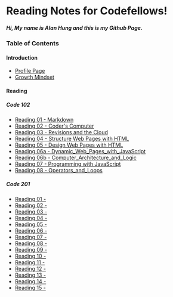 # Reading Notes for Codefellows!
##### Hi, My name is Alan Hung and this is my Github Page.

### **Table of Contents**  

#### **Introduction**
* [Profile Page](https://github.com/AlanYHung)  
* [Growth Mindset](Growth_Mindset.md)

#### **Reading**
##### Code 102
* [Reading 01 - Markdown](markdown.md)
* [Reading 02 - Coder's Computer](Coder's_Computer.md)
* [Reading 03 - Revisions and the Cloud](Revisions_and_the_Cloud.md)
* [Reading 04 - Structure Web Pages with HTML](Structure_Web_Pages_with_HTML.md)
* [Reading 05 - Design Web Pages with HTML](Design_Web_Pages_with_CSS.md)
* [Reading 06a - Dynamic_Web_Pages_with_JavaScript](Dynamic_Web_Pages_with_JavaScript.md)
* [Reading 06b - Computer_Architecture_and_Logic](Computer_Architecture_and_Logic.md)
* [Reading 07 - Programming with JavaScript](Programming_with_JavaScript.md)
* [Reading 08 - Operators_and_Loops](Operators_and_Loops.md)

##### Code 201
* [Reading 01 - ]()
* [Reading 02 - ]()
* [Reading 03 - ]()
* [Reading 04 - ]()
* [Reading 05 - ]()
* [Reading 06 - ]()
* [Reading 07 - ]()
* [Reading 08 - ]()
* [Reading 09 - ]()
* [Reading 10 - ]()
* [Reading 11 - ]()
* [Reading 12 - ]()
* [Reading 13 - ]()
* [Reading 14 - ]()
* [Reading 15 - ]()
